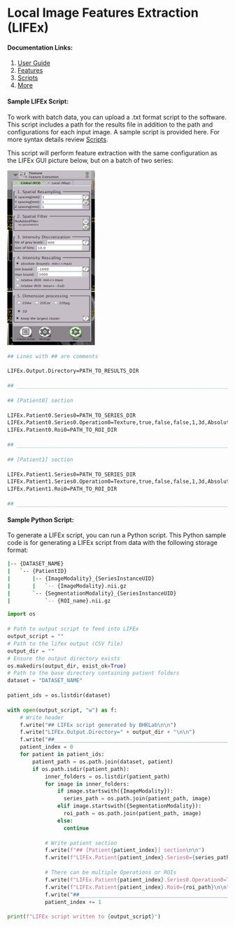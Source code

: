 # Local Image Features Extraction (LIFEx)

#### Documentation Links:
1. [User Guide](https://www.lifexsoft.org/images/phocagallery/documentation/LIFEx/UserGuide/LIFExUserGuide.pdf)
2. [Features](https://www.lifexsoft.org/images/phocagallery/documentation/LIFExFeatures/LIFExFeatures.pdf)
3. [Scripts](https://www.lifexsoft.org/images/phocagallery/documentation/LIFExScripts/LIFExScripts_v7.8.0.pdf)
4. [More](https://www.lifexsoft.org/index.php/resources/documentation)

#### Sample LIFEx Script:
To work with batch data, you can upload a .txt format script to the software. This script includes a path for the results file in addition to the path and configurations for each input image. A sample script is provided here. For more syntax details review [Scripts](https://www.lifexsoft.org/images/phocagallery/documentation/LIFExScripts/LIFExScripts_v7.8.0.pdf).

This script will perform feature extraction with the same configuration as the LIFEx GUI picture below, but on a batch of two series:

<img src="../images/lifex_feature_extraction.png" width="200" height="400">

```sh
## Lines with ## are comments

LIFEx.Output.Directory=PATH_TO_RESULTS_DIR

## _________________________________________________________________________________________________________________________

## [Patient0] section

LIFEx.Patient0.Series0=PATH_TO_SERIES_DIR
LIFEx.Patient0.Series0.Operation0=Texture,true,false,false,1,3d,Absolute,10.0,400.0,-1000.0,3000.0,1.0,1.0,1.0
LIFEx.Patient0.Roi0=PATH_TO_ROI_DIR

## _________________________________________________________________________________________________________________________

## [Patient1] section

LIFEx.Patient1.Series0=PATH_TO_SERIES_DIR
LIFEx.Patient1.Series0.Operation0=Texture,true,false,false,1,3d,Absolute,10.0,400.0,-1000.0,3000.0,1.0,1.0,1.0
LIFEx.Patient1.Roi0=PATH_TO_ROI_DIR

## _________________________________________________________________________________________________________________________

```


#### Sample Python Script:

To generate a LIFEx script, you can run a Python script. This Python sample code is for generating a LIFEx script from data with the following storage format:


```bash
|-- {DATASET_NAME}
|   `-- {PatientID}
|       |-- {ImageModality}_{SeriesInstanceUID}
|       |   `-- {ImageModality}.nii.gz
|       `-- {SegmentationModality}_{SeriesInstanceUID}
|           `-- {ROI_name}.nii.gz
```

```python
import os

# Path to output script to feed into LIFEx
output_script = ""
# Path to the lifex output (CSV file)
output_dir = ""
# Ensure the output directory exists
os.makedirs(output_dir, exist_ok=True)
# Path to the base directory containing patient folders
dataset = "DATASET_NAME"

patient_ids = os.listdir(dataset)

with open(output_script, "w") as f:
    # Write header
    f.write("## LIFEx script generated by BHKLab\n\n")
    f.write("LIFEx.Output.Directory=" + output_dir + "\n\n")
    f.write("##_________________________________________________________________________________\n\n")
    patient_index = 0
    for patient in patient_ids:
        patient_path = os.path.join(dataset, patient)
        if os.path.isdir(patient_path):
            inner_folders = os.listdir(patient_path)
            for image in inner_folders:
                if image.startswith({ImageModality}):
                  series_path = os.path.join(patient_path, image)
                elif image.startswith({SegmentationModality}):
                  roi_path = os.path.join(patient_path, image)
                else:
                  continue

            # Write patient section
            f.write(f"## [Patient{patient_index}] section\n\n")
            f.write(f"LIFEx.Patient{patient_index}.Series0={series_path}\n")

            # There can be multiple Operations or ROIs
            f.write(f"LIFEx.Patient{patient_index}.Series0.Operation0=Texture,true,false,false,1,3d,Absolute,10.0,400.0,-1000.0,3000.0,1.0,1.0,1.0\n")
            f.write(f"LIFEx.Patient{patient_index}.Roi0={roi_path}\n\n")
            f.write("##_________________________________________________________________________________\n\n")
            patient_index += 1

print(f"LIFEx script written to {output_script}")

```